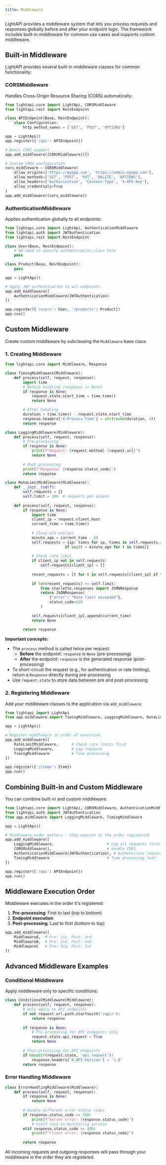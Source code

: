 ```yaml
---
title: Middleware
---
```


LightAPI provides a middleware system that lets you process requests and responses globally before and after your endpoint logic. The framework includes built-in middleware for common use cases and supports custom middleware.

## Built-in Middleware

LightAPI provides several built-in middleware classes for common functionality:

### CORSMiddleware

Handles Cross-Origin Resource Sharing (CORS) automatically:

```python
from lightapi.core import LightApi, CORSMiddleware
from lightapi.rest import RestEndpoint

class APIEndpoint(Base, RestEndpoint):
    class Configuration:
        http_method_names = ['GET', 'POST', 'OPTIONS']

app = LightApi()
app.register({'/api': APIEndpoint})

# Basic CORS support
app.add_middleware([CORSMiddleware()])

# Custom CORS configuration
cors_middleware = CORSMiddleware(
    allow_origins=['https://myapp.com', 'https://admin.myapp.com'],
    allow_methods=['GET', 'POST', 'PUT', 'DELETE', 'OPTIONS'],
    allow_headers=['Authorization', 'Content-Type', 'X-API-Key'],
    allow_credentials=True
)
app.add_middleware([cors_middleware])
```

### AuthenticationMiddleware

Applies authentication globally to all endpoints:

```python
from lightapi.core import LightApi, AuthenticationMiddleware
from lightapi.auth import JWTAuthentication
from lightapi.rest import RestEndpoint

class User(Base, RestEndpoint):
    # No need to specify authentication_class here
    pass

class Product(Base, RestEndpoint):
    pass

app = LightApi()

# Apply JWT authentication to all endpoints
app.add_middleware([
    AuthenticationMiddleware(JWTAuthentication)
])

app.register({'/users': User, '/products': Product})
app.run()
```

## Custom Middleware

Create custom middleware by subclassing the `Middleware` base class:

### 1. Creating Middleware

```python
from lightapi.core import Middleware, Response

class TimingMiddleware(Middleware):
    def process(self, request, response):
        import time
        # Before handling (response is None)
        if response is None:
            request.state.start_time = time.time()
            return None

        # After handling
        duration = time.time() - request.state.start_time
        response.headers['X-Process-Time'] = str(round(duration, 4))
        return response

class LoggingMiddleware(Middleware):
    def process(self, request, response):
        # Pre-processing
        if response is None:
            print(f"Request: {request.method} {request.url}")
            return None
        
        # Post-processing
        print(f"Response: {response.status_code}")
        return response

class RateLimitMiddleware(Middleware):
    def __init__(self):
        self.requests = {}
        self.limit = 100  # requests per minute
        
    def process(self, request, response):
        if response is None:
            import time
            client_ip = request.client.host
            current_time = time.time()
            
            # Clean old entries
            minute_ago = current_time - 60
            self.requests = {ip: times for ip, times in self.requests.items() 
                           if any(t > minute_ago for t in times)}
            
            # Check rate limit
            if client_ip not in self.requests:
                self.requests[client_ip] = []
            
            recent_requests = [t for t in self.requests[client_ip] if t > minute_ago]
            
            if len(recent_requests) >= self.limit:
                from starlette.responses import JSONResponse
                return JSONResponse(
                    {"error": "Rate limit exceeded"}, 
                    status_code=429
                )
            
            self.requests[client_ip].append(current_time)
            return None
        
        return response
```

**Important concepts:**

- The `process` method is called twice per request:
  - **Before** the endpoint: `response` is `None` (pre-processing)
  - **After** the endpoint: `response` is the generated response (post-processing)
- To short-circuit the request (e.g., for authentication or rate limiting), return a `Response` directly during pre-processing
- Use `request.state` to store data between pre and post-processing

### 2. Registering Middleware

Add your middleware classes to the application via `add_middleware`:

```python
from lightapi import LightApi
from app.middleware import TimingMiddleware, LoggingMiddleware, RateLimitMiddleware

app = LightApi()

# Register middleware in order of execution
app.add_middleware([
    RateLimitMiddleware,      # Check rate limits first
    LoggingMiddleware,        # Log requests
    TimingMiddleware          # Time processing
])

app.register({'/items': Item})
app.run()
```

## Combining Built-in and Custom Middleware

You can combine built-in and custom middleware:

```python
from lightapi.core import LightApi, CORSMiddleware, AuthenticationMiddleware
from lightapi.auth import JWTAuthentication
from app.middleware import LoggingMiddleware, TimingMiddleware

app = LightApi()

# Middleware order matters - they execute in the order registered
app.add_middleware([
    LoggingMiddleware,                        # Log all requests first
    CORSMiddleware(),                         # Handle CORS
    AuthenticationMiddleware(JWTAuthentication), # Authenticate requests
    TimingMiddleware                          # Time processing last
])

app.register({'/api': APIEndpoint})
app.run()
```

## Middleware Execution Order

Middleware executes in the order it's registered:

1. **Pre-processing**: First to last (top to bottom)
2. **Endpoint execution**
3. **Post-processing**: Last to first (bottom to top)

```python
app.add_middleware([
    MiddlewareA,  # Pre: 1st, Post: 3rd
    MiddlewareB,  # Pre: 2nd, Post: 2nd  
    MiddlewareC   # Pre: 3rd, Post: 1st
])
```

## Advanced Middleware Examples

### Conditional Middleware

Apply middleware only to specific conditions:

```python
class ConditionalMiddleware(Middleware):
    def process(self, request, response):
        # Only apply to API endpoints
        if not request.url.path.startswith('/api/'):
            return response
        
        if response is None:
            # Pre-processing for API endpoints only
            request.state.api_request = True
            return None
        
        # Post-processing for API endpoints
        if hasattr(request.state, 'api_request'):
            response.headers['X-API-Version'] = '1.0'
        return response
```

### Error Handling Middleware

```python
class ErrorHandlingMiddleware(Middleware):
    def process(self, request, response):
        if response is None:
            return None
        
        # Handle different error status codes
        if response.status_code >= 500:
            print(f"Server error: {response.status_code}")
            # Could send to monitoring service
        elif response.status_code >= 400:
            print(f"Client error: {response.status_code}")
        
        return response
```

All incoming requests and outgoing responses will pass through your middleware in the order they are registered.
